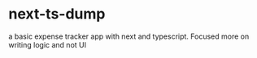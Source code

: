# next-ts-dump
a basic expense tracker app with next and typescript. Focused more on writing logic and not UI
